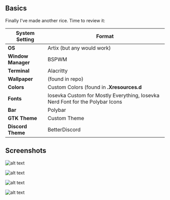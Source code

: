 ## Basics

Finally I've made another rice. Time to review it:

|      System Setting      |        Format       |
|--------------------------|---------------------|
|   **OS**                 |   Artix (but any would work)           |
|   **Window Manager**  |   BSPWM  |
|   **Terminal**  |  Alacritty   |
|   **Wallpaper**  |  (found in repo)   |
|   **Colors** | Custom Colors (found in **.Xresources.d** |
|   **Fonts** | Iosevka Custom for Mostly Everything, Iosevka Nerd Font for the Polybar Icons |
|   **Bar**  | Polybar |
|   **GTK Theme** | Custom Theme |
|   **Discord Theme** | BetterDiscord |


## Screenshots

![alt text](https://github.com/sanchit-sehgal/dotfiles-v2/blob/main/screenshots/screenshot1.png)




![alt text](https://github.com/sanchit-sehgal/dotfiles-v2/blob/main/screenshots/screenshot2.png)



![alt text](https://github.com/sanchit-sehgal/dotfiles-v2/blob/main/screenshots/screenshot3.png)

![alt text](https://github.com/sanchit-sehgal/dotfiles-v2/blob/main/screenshots/screenshot4.png)
 





